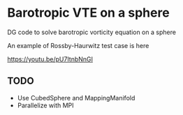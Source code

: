 # Barotropic VTE on a sphere
DG code to solve barotropic vorticity equation on a sphere

An example of Rossby-Haurwitz test case is here

https://youtu.be/pU7ItnbNnGI

## TODO

 * Use CubedSphere and MappingManifold
 * Parallelize with MPI

